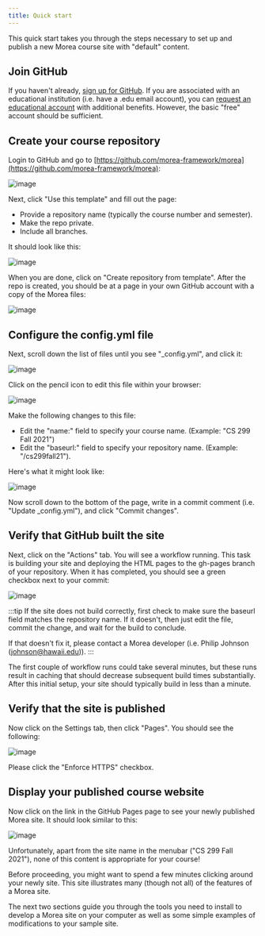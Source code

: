 ```yaml
---
title: Quick start
---
```


This quick start takes you through the steps necessary to set up and publish a new Morea course site with "default" content.

## Join GitHub

If you haven't already, [sign up for GitHub](https://help.github.com/articles/signing-up-for-a-new-github-account). If you are associated with an educational institution (i.e. have a .edu email account), you can  [request an educational account](https://education.github.com/) with additional benefits. However, the basic "free" account should be sufficient.

## Create your course repository

Login to GitHub and go to [https://github.com/morea-framework/morea](https://github.com/morea-framework/morea):

![image](/img/quick-start/morea-repo-page.png)

Next, click "Use this template" and fill out the page:

 * Provide a repository name (typically the course number and semester).
 * Make the repo private.
 * Include all branches.

It should look like this:

![image](/img/quick-start/morea-repo-page-2.png)


When you are done, click on "Create repository from template". After the repo is created, you should be at a page in your own GitHub account with a copy of the Morea files:

![image](/img/quick-start/morea-repo-page-3.png)

## Configure the config.yml file

Next, scroll down the list of files until you see "_config.yml", and click it:

![image](/img/quick-start/morea-repo-page-4.png)


Click on the pencil icon to edit this file within your browser:

![image](/img/quick-start/morea-repo-page-5.png)


Make the following changes to this file:

  * Edit the "name:" field to specify your course name. (Example: "CS 299 Fall 2021")
  * Edit the "baseurl:" field to specify your repository name. (Example: "/cs299fall21").

Here's what it might look like:

![image](/img/quick-start/morea-repo-page-6.png)


Now scroll down to the bottom of the page, write in a commit comment (i.e. "Update _config.yml"), and click "Commit changes".

## Verify that GitHub built the site

Next, click on the "Actions" tab. You will see a workflow running. This task is building your site and deploying the HTML pages to the gh-pages branch of your repository. When it has completed, you should see a green checkbox next to your commit:

![image](/img/quick-start/morea-repo-page-7.png)

:::tip
If the site does not build correctly, first check to make sure the baseurl field matches the repository name. If it doesn't, then just edit the file, commit the change, and wait for the build to conclude.

If that doesn't fix it, please contact a Morea developer (i.e. Philip Johnson (johnson@hawaii.edu)).
:::

The first couple of workflow runs could take several minutes, but these runs result in caching that should decrease subsequent build times substantially.  After this initial setup, your site should typically build in less than a minute.

## Verify that the site is published

Now click on the Settings tab, then click "Pages". You should see the following:

![image](/img/quick-start/morea-repo-page-8.png)

Please click the "Enforce HTTPS" checkbox.

## Display your published course website

Now click on the link in the GitHub Pages page to see your newly published Morea site. It should look similar to this:

![image](/img/quick-start/morea-repo-page-9.png)

Unfortunately, apart from the site name in the menubar ("CS 299 Fall 2021"), none of this content is appropriate for your course!

Before proceeding, you might want to spend a few minutes clicking around your newly site.  This site illustrates many (though not all) of the features of a Morea site.

The next two sections guide you through the tools you need to install to develop a Morea site on your computer as well as some simple examples of modifications to your sample site.  